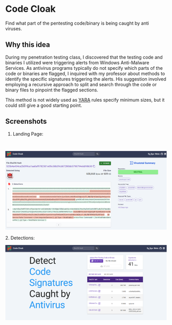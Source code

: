 # Code Cloak
Find what part of the pentesting code/binary is being caught by anti viruses.

## Why this idea
During my penetration testing class, I discovered that the testing code and binaries I utilized were triggering alerts from Windows Anti-Malware Services. As antivirus programs typically do not specify which parts of the code or binaries are flagged, I inquired with my professor about methods to identify the specific signatures triggering the alerts. His suggestion involved employing a recursive approach to split and search through the code or binary files to pinpoint the flagged sections.

This method is not widely used as [YARA](https://www.malwarebytes.com/blog/news/2017/09/explained-yara-rules) rules specify minimum sizes, but it could still give a good starting point. 

## Screenshots
1. Landing Page:
<br/>
<p align="center">
  <img src="https://github.com/drone911/CodeCloak/blob/main/Images/detectionPage.png" alt="Landing Page Desktop View">
</p>
2. Detections:
<br/>
<p align="center">
  <img src="https://github.com/drone911/CodeCloak/blob/main/Images/LandingPage.png" alt="Detections Page Desktop View">
</p>
